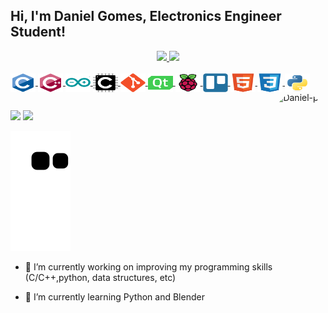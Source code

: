 ## Hi, I'm Daniel Gomes, Electronics Engineer Student!
<div align="center">
  <a href="https://github.com/Intuiti0n">
  <img height="180em" src="https://github-readme-stats.vercel.app/api?username=Intuiti0n&show_icons=true&theme=dracula&include_all_commits=true&count_private=true"/>
  <img height="180em" src="https://github-readme-stats.vercel.app/api/top-langs/?username=Intuiti0n&layout=compact&langs_count=7&theme=dracula"/>
</div>
<div style="display: inline_block"><br>
  <img align="center" alt="Daniel-C" height="30" width="40" src="https://raw.githubusercontent.com/devicons/devicon/master/icons/c/c-original.svg">
  <img align="center" alt="Daniel-C++" height="30" width="40" src="https://raw.githubusercontent.com/devicons/devicon/master/icons/cplusplus/cplusplus-original.svg">
  <img align="center" alt="Daniel-Arduino" height="30" width="40" src="https://raw.githubusercontent.com/devicons/devicon/master/icons/arduino/arduino-original.svg">
  <img align="center" alt="Daniel-C" height="30" width="40" src="https://raw.githubusercontent.com/devicons/devicon/master/icons/embeddedc/embeddedc-original.svg">
  <img align="center" alt="Daniel-C" height="30" width="40" src="https://raw.githubusercontent.com/devicons/devicon/master/icons/git/git-original.svg">
  <img align="center" alt="Daniel-C" height="30" width="40" src="https://raw.githubusercontent.com/devicons/devicon/master/icons/qt/qt-original.svg">
  <img align="center" alt="Daniel-C" height="30" width="40" src="https://raw.githubusercontent.com/devicons/devicon/master/icons/raspberrypi/raspberrypi-original.svg">
  <img align="center" alt="Daniel-C" height="30" width="40" src="https://raw.githubusercontent.com/devicons/devicon/master/icons/trello/trello-plain.svg">
  <img align="center" alt="Daniel-HTML" height="30" width="40" src="https://raw.githubusercontent.com/devicons/devicon/master/icons/html5/html5-original.svg">
  <img align="center" alt="Daniel-CSS" height="30" width="40" src="https://raw.githubusercontent.com/devicons/devicon/master/icons/css3/css3-original.svg">
  <img align="center" alt="Daniel-Python" height="30" width="40" src="https://raw.githubusercontent.com/devicons/devicon/master/icons/python/python-original.svg">
  
  <img align="right" alt="Daniel-pic" height="150" style="border-radius:50px;" src="https://avatars.githubusercontent.com/u/26116287?v=4?width=676&height=676">
</div>
  
  ##
 
<div> 
  <a href = "mailto:danielgomescames@gmail.com"><img src="https://img.shields.io/badge/-Gmail-%23333?style=for-the-badge&logo=gmail&logoColor=white" target="_blank"></a>
  <a href="https://www.linkedin.com/in/danieldasilvagomes/" target="_blank"><img src="https://img.shields.io/badge/-LinkedIn-%230077B5?style=for-the-badge&logo=linkedin&logoColor=white" target="_blank"></a> 
 
  ![Snake animation](https://github.com/rafaballerini/rafaballerini/blob/output/github-contribution-grid-snake.svg)
 
</div>
 
 - 🔭 I’m currently working on improving my programming skills (C/C++,python, data structures, etc)
 
- 🌱 I’m currently learning Python and Blender
 
